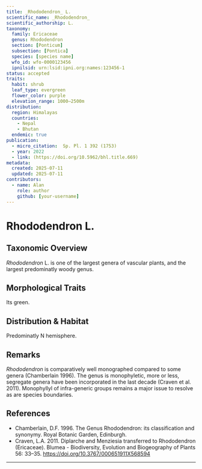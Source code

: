 ```yaml
---
title: _Rhododendron_ L.
scientific_name: _Rhododendron_
scientific_authorship: L.
taxonomy:
  family: Ericaceae
  genus: Rhododendron
  section: [Ponticum]
  subsection: [Pontica]
  species: [species name]
  wfo_id: wfo-0000123456
  ipnilsid: urn:lsid:ipni.org:names:123456-1
status: accepted
traits:
  habit: shrub
  leaf_type: evergreen
  flower_color: purple
  elevation_range: 1000–2500m
distribution:
  region: Himalayas
  countries:
    - Nepal
    - Bhutan
  endemic: true
publication:
  - micro_citation:  Sp. Pl. 1 392 (1753)
  - year: 2022
  - link: (https://doi.org/10.5962/bhl.title.669)
metadata:
  created: 2025-07-11
  updated: 2025-07-11
contributors:
  - name: Alan
    role: author
    github: [your-username]
---
```


# Rhododendron L.

## Taxonomic Overview  
_Rhododendron_ L. is one of the largest genera of vascular plants, and the largest predominatly woody genus.

## Morphological Traits  
Its green.

## Distribution & Habitat  
Predominatly N hemisphere. 

## Remarks  
_Rhododendron_ is comparatively well monographed compared to some genera (Chamberlain 1996). The genus is monophyletic, more or less, segregate genera have been incorporated in the last decade (Craven et al. 2011). Monophyllyl of infra-generic groups remains a major issue to resolve as are species boundaries.

## References  
- Chamberlain, D.F. 1996. The Genus Rhododendron: its classification and synonymy. Royal Botanic Garden, Edinburgh.
- Craven, L.A. 2011. Diplarche and Menziesia transferred to Rhododendron (Ericaceae). Blumea - Biodiversity, Evolution and Biogeography of Plants 56: 33–35. https://doi.org/10.3767/000651911X568594

---
